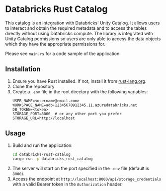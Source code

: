 # Databricks Rust Catalog

This catalog is an integration with Databricks' Unity Catalog. It allows users to interact and obtain the required metadata and to access the tables directly without using Databricks compute. The library is integrated with Unity Catalog permissions so users are only able to access the data objects which they have the appropriate permissions for. 

Please see `main.rs` for a code sample of the application. 


## Installation

1. Ensure you have Rust installed. If not, install it from [rust-lang.org](https://www.rust-lang.org/).
2. Clone the repository
3. Create a `.env` file in the root directory with the following variables:
    ```env
    USER_NAME=<username@email.com>
    WORKSPACE_NAME=adb-12345678912345.11.azuredatabricks.net
    DB_TOKEN=<token>
    STORAGE_PORT=8000  # or any other port you prefer
    STORAGE_URL=http://localhost
    ```

## Usage

1. Build and run the application:
    ```sh
    cd databricks-rust-catalog
    cargo run -p databricks_rust_catalog
    ```
2. The server will start on the port specified in the `.env` file (default is `8000`).
3. Access the endpoint at `http://localhost:8000/api/storage_credentials` with a valid Bearer token in the `Authorization` header.
